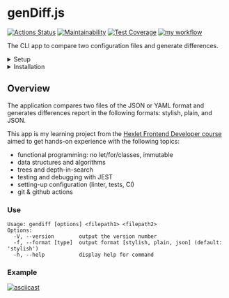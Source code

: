 # genDiff.js

[![Actions Status](https://github.com/ola-9/frontend-project-lvl2/workflows/hexlet-check/badge.svg)](https://github.com/ola-9/frontend-project-lvl2/actions) [![Maintainability](https://api.codeclimate.com/v1/badges/4152965af12ecda74ee8/maintainability)](https://codeclimate.com/github/ola-9/frontend-project-lvl2/maintainability) [![Test Coverage](https://api.codeclimate.com/v1/badges/4152965af12ecda74ee8/test_coverage)](https://codeclimate.com/github/ola-9/frontend-project-lvl2/test_coverage) [![my workflow](https://github.com/ola-9/frontend-project-lvl2/actions/workflows/my-check.yml/badge.svg)](https://github.com/ola-9/frontend-project-lvl2/actions/workflows/my-check.yml)

The CLI app to compare two configuration files and generate differences.

<details>
<summary>Setup</summary>

## Setup
### Install dependencies 

```bash
$ make install
```

### Run eslint 

```bash
$ make lint
```

### Run tests

```bash
$ make test 
```
</details>

<details>
<summary>Installation</summary>

### Install
```bash
$ make gendiff-install
```
### UnInstall

```bash
$ make gendiff-uninstall
```
</details>

## Overview
The application compares two files of the JSON or YAML format and generates differences report in the following formats: stylish, plain, and JSON.

This app is my learning project from the [Hexlet Frontend Developer course](https://ru.hexlet.io) aimed to get hands-on experience with the following topics:

  - functional programming: no let/for/classes, immutable
  - data structures and algorithms
  - trees and depth-in-search
  - testing and debugging with JEST
  - setting-up configuration (linter, tests, CI)
  - git & github actions
### Use
```
Usage: gendiff [options] <filepath1> <filepath2>
Options:
  -V, --version        output the version number
  -f, --format [type]  output format [stylish, plain, json] (default: 'stylish')
  -h, --help           display help for command
```
### Example
[![asciicast](https://asciinema.org/a/3Cent8HDw9ClyvJVPHMsr45ND.svg)](https://asciinema.org/a/3Cent8HDw9ClyvJVPHMsr45ND)
